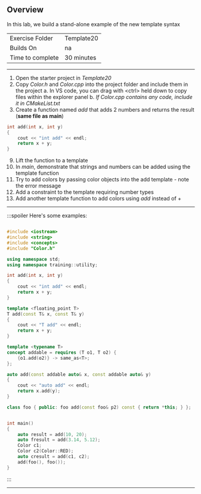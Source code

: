 ## Overview
In this lab, we build a stand-alone example of the new template syntax

| | |
| --------- | --------------------------- |
| Exercise Folder | Template20 |
| Builds On | na |
| Time to complete | 30 minutes

---

1. Open the starter project in *Template20*
5. Copy *Color.h* and *Color.cpp* into the project folder and include them in the project
	a. In VS code, you can drag with \<ctrl\> held down to copy files within the explorer panel
	b. *If Color.cpp contains any code, include it in CMakeList.txt*
7. Create a function named *add* that adds 2 numbers and returns the result (**same file as main**) 

```c++
int add(int x, int y)
{
    cout << "int add" << endl;
    return x + y;
}
```

9. Lift the function to a template
10. In *main*, demonstrate that strings and numbers can be added using the template function
11. Try to add colors by passing color objects into the add template - note the error message
12. Add a constraint to the template requiring number types
14. Add another template function to add colors using *add* instead of +

---

:::spoiler
Here's some examples:

```C++

#include <iostream>
#include <string>
#include <concepts>
#include "Color.h"

using namespace std;
using namespace training::utility;

int add(int x, int y)
{
    cout << "int add" << endl;
    return x + y;
}

template <floating_point T>
T add(const T& x, const T& y)
{
    cout << "T add" << endl;
    return x + y;
}

template <typename T>
concept addable = requires (T o1, T o2) {
    {o1.add(o2)} -> same_as<T>;
};

auto add(const addable auto& x, const addable auto& y)
{
    cout << "auto add" << endl;
    return x.add(y);
}

class foo { public: foo add(const foo& p2) const { return *this; } };


int main()
{
    auto result = add(10, 20);
    auto fresult = add(3.14, 5.12);
    Color c1;
    Color c2(Color::RED);
    auto cresult = add(c1, c2);
    add(foo(), foo());
}

```
:::

---
